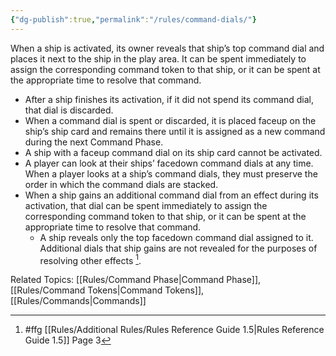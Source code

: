 ```yaml
---
{"dg-publish":true,"permalink":"/rules/command-dials/"}
---
```


When a ship is activated, its owner reveals that ship’s top command dial and places it next to the ship in the play area. It can be spent immediately to assign the corresponding command token to that ship, or it can be spent at the appropriate time to resolve that command.

- After a ship finishes its activation, if it did not spend its command dial, that dial is discarded.
- When a command dial is spent or discarded, it is placed faceup on the ship’s ship card and remains there until it is assigned as a new command during the next Command Phase.
- A ship with a faceup command dial on its ship card cannot be activated.
- A player can look at their ships’ facedown command dials at any time. When a player looks at a ship’s command dials, they must preserve the order in which the command dials are stacked.
- When a ship gains an additional command dial from an effect during its activation, that dial can be spent immediately to assign the corresponding command token to that ship, or it can be spent at the appropriate time to resolve that command.
  - A ship reveals only the top facedown command dial assigned to it. Additional dials that ship gains are not revealed for the purposes of resolving other effects [^1].

Related Topics: [[Rules/Command Phase\|Command Phase]], [[Rules/Command Tokens\|Command Tokens]], [[Rules/Commands\|Commands]]

[^1]: #ffg [[Rules/Additional Rules/Rules Reference Guide 1.5\|Rules Reference Guide 1.5]] Page 3
